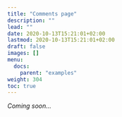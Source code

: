 ```yaml
---
title: "Comments page"
description: ""
lead: ""
date: 2020-10-13T15:21:01+02:00
lastmod: 2020-10-13T15:21:01+02:00
draft: false
images: []
menu:
  docs:
    parent: "examples"
weight: 304
toc: true
---
```


_Coming soon..._

<!-- Read heavy comments page, dump the <html> even, with perf comparison -->
